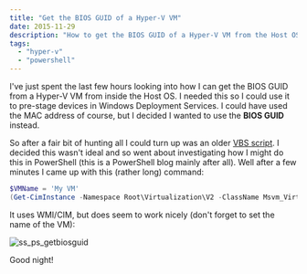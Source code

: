 ```yaml
---
title: "Get the BIOS GUID of a Hyper-V VM"
date: 2015-11-29
description: "How to get the BIOS GUID of a Hyper-V VM from the Host OS using PowerShell."
tags:
  - "hyper-v"
  - "powershell"
---
```


I've just spent the last few hours looking into how I can get the BIOS GUID from a Hyper-V VM from inside the Host OS. I needed this so I could use it to pre-stage devices in Windows Deployment Services. I could have used the MAC address of course, but I decided I wanted to use the **BIOS GUID** instead.

So after a fair bit of hunting all I could turn up was an older [VBS script](http://blogs.technet.com/b/m2/archive/2008/07/04/how-to-get-the-bios-guid-from-a-hyper-v-vm.aspx). I decided this wasn't ideal and so went about investigating how I might do this in PowerShell (this is a PowerShell blog mainly after all). Well after a few minutes I came up with this (rather long) command:

```powershell
$VMName = 'My VM'
(Get-CimInstance -Namespace Root\Virtualization\V2 -ClassName Msvm_VirtualSystemSettingData -Filter "ElementName = '$VMName'").BiosGUID
```

It uses WMI/CIM, but does seem to work nicely (don't forget to set the name of the VM):

![ss_ps_getbiosguid](/assets/images/screenshots/ss_ps_getbiosguid.png)

Good night!
